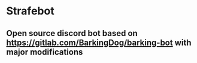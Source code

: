 # Strafebot
## Open source discord bot based on https://gitlab.com/BarkingDog/barking-bot with major modifications

